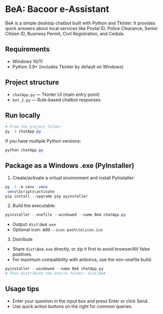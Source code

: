 # BeA: Bacoor e-Assistant

BeA is a simple desktop chatbot built with Python and Tkinter. It provides quick answers about local services like Postal ID, Police Clearance, Senior Citizen ID, Business Permit, Civil Registration, and Cedula.

## Requirements
- Windows 10/11
- Python 3.9+ (includes Tkinter by default on Windows)

## Project structure
- `chatApp.py` — Tkinter UI (main entry point)
- `bot_2.py` — Rule-based chatbot responses

## Run locally
```powershell
# From the project folder
py -3 chatApp.py
```

If you have multiple Python versions:
```powershell
python chatApp.py
```

## Package as a Windows .exe (PyInstaller)
1. Create/activate a virtual environment and install PyInstaller:
```powershell
py -3 -m venv .venv
.venv\Scripts\activate
pip install --upgrade pip pyinstaller
```

2. Build the executable:
```powershell
pyinstaller --onefile --windowed --name BeA chatApp.py
```
- Output: `dist\BeA.exe`
- Optional icon: add `--icon path\to\icon.ico`

3. Distribute
- Share `dist\BeA.exe` directly, or zip it first to avoid browser/AV false positives.
- For maximum compatibility with antivirus, use the non-onefile build:
```powershell
pyinstaller --windowed --name BeA chatApp.py
# Then distribute the entire folder: dist\BeA
```

## Usage tips
- Enter your question in the input box and press Enter or click Send.
- Use quick action buttons on the right for common queries.
